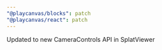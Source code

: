 ```yaml
---
"@playcanvas/blocks": patch
"@playcanvas/react": patch
---
```


Updated to new CameraControls API in SplatViewer
